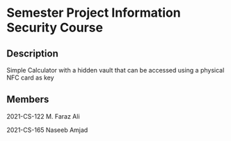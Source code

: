 # Semester Project Information Security Course

## Description
Simple Calculator with a hidden vault that can be accessed using a physical NFC card as key

## Members
2021-CS-122  M. Faraz Ali

2021-CS-165  Naseeb Amjad
